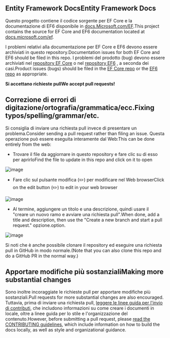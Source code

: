 ## <a name="entity-framework-docs"></a><span data-ttu-id="1e4f3-101">Entity Framework Docs</span><span class="sxs-lookup"><span data-stu-id="1e4f3-101">Entity Framework Docs</span></span>

<span data-ttu-id="1e4f3-102">Questo progetto contiene il codice sorgente per EF Core e la documentazione di EF6 disponibile in [docs.Microsoft.com/EF](https://docs.microsoft.com/ef/).</span><span class="sxs-lookup"><span data-stu-id="1e4f3-102">This project contains the source for EF Core and EF6 documentation located at [docs.microsoft.com/ef](https://docs.microsoft.com/ef/).</span></span> 

<span data-ttu-id="1e4f3-103">I problemi relativi alla documentazione per EF Core e EF6 devono essere archiviati in questo repository.</span><span class="sxs-lookup"><span data-stu-id="1e4f3-103">Documentation issues for both EF Core and EF6 should be filed in this repo.</span></span> <span data-ttu-id="1e4f3-104">I problemi del prodotto (bug) devono essere archiviati nel [repository EF Core](https://github.com/dotnet/efcore) o nel [repository EF6](https://github.com/dotnet/ef6) , a seconda dei casi.</span><span class="sxs-lookup"><span data-stu-id="1e4f3-104">Product issues (bugs) should be filed in the [EF Core repo](https://github.com/dotnet/efcore) or the [EF6 repo](https://github.com/dotnet/ef6) as appropriate.</span></span>

<span data-ttu-id="1e4f3-105">**Si accettano richieste pull**</span><span class="sxs-lookup"><span data-stu-id="1e4f3-105">**We accept pull requests!**</span></span>

## <a name="fixing-typosspellinggrammaretc"></a><span data-ttu-id="1e4f3-106">Correzione di errori di digitazione/ortografia/grammatica/ecc.</span><span class="sxs-lookup"><span data-stu-id="1e4f3-106">Fixing typos/spelling/grammar/etc.</span></span>

<span data-ttu-id="1e4f3-107">Si consiglia di inviare una richiesta pull invece di presentare un problema.</span><span class="sxs-lookup"><span data-stu-id="1e4f3-107">Consider sending a pull request rather than filing an issue.</span></span> <span data-ttu-id="1e4f3-108">Questa operazione può essere eseguita interamente dal Web:</span><span class="sxs-lookup"><span data-stu-id="1e4f3-108">This can be done entirely from the web:</span></span>

* <span data-ttu-id="1e4f3-109">Trovare il file da aggiornare in questo repository e fare clic su di esso per aprirlo</span><span class="sxs-lookup"><span data-stu-id="1e4f3-109">Find the file to update in this repo and click on it to open</span></span>

![image](https://user-images.githubusercontent.com/1430078/64454137-10199400-d09f-11e9-9d1a-b7fdca2c518e.png)

* <span data-ttu-id="1e4f3-111">Fare clic sul pulsante modifica (✏️) per modificare nel Web browser</span><span class="sxs-lookup"><span data-stu-id="1e4f3-111">Click on the edit button (✏️) to edit in your web browser</span></span>

![image](https://user-images.githubusercontent.com/1430078/64454321-85856480-d09f-11e9-85a6-1c93bc6611e2.png)

* <span data-ttu-id="1e4f3-113">Al termine, aggiungere un titolo e una descrizione, quindi usare il "creare un nuovo ramo e avviare una richiesta pull".</span><span class="sxs-lookup"><span data-stu-id="1e4f3-113">When done, add a title and description, then use the "Create a new branch and start a pull request."</span></span> <span data-ttu-id="1e4f3-114">opzione.</span><span class="sxs-lookup"><span data-stu-id="1e4f3-114">option.</span></span>

![image](https://user-images.githubusercontent.com/1430078/64454455-dac17600-d09f-11e9-922b-0346117011f5.png)

<span data-ttu-id="1e4f3-116">Si noti che è anche possibile clonare il repository ed eseguire una richiesta pull in GitHub in modo normale.</span><span class="sxs-lookup"><span data-stu-id="1e4f3-116">(Note that you can also clone this repo and do a GitHub PR in the normal way.)</span></span>

## <a name="making-more-substantial-changes"></a><span data-ttu-id="1e4f3-117">Apportare modifiche più sostanziali</span><span class="sxs-lookup"><span data-stu-id="1e4f3-117">Making more substantial changes</span></span>

<span data-ttu-id="1e4f3-118">Sono inoltre incoraggiate le richieste pull per apportare modifiche più sostanziali.</span><span class="sxs-lookup"><span data-stu-id="1e4f3-118">Pull requests for more substantial changes are also encouraged.</span></span> <span data-ttu-id="1e4f3-119">Tuttavia, prima di inviare una richiesta pull, [leggere le linee guida per l'invio di contributi](CONTRIBUTING.md), che includono informazioni su come creare i documenti in locale, oltre a linee guida per lo stile e l'organizzazione del contenuto.</span><span class="sxs-lookup"><span data-stu-id="1e4f3-119">However, before submitting a pull request, please [read the CONTRIBUTING guidelines](CONTRIBUTING.md), which include information on how to build the docs locally, as well as style and organizational guidance.</span></span>
